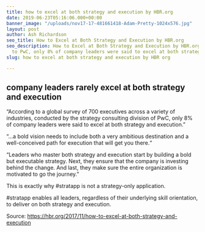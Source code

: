 ```yaml
---
title: how to excel at both strategy and execution by HBR.org
date: 2019-06-23T05:16:06.000+00:00
banner_image: "/uploads/nov17-17-481661418-Adam-Pretty-1024x576.jpg"
layout: post
author: Ash Richardson
seo_title: How to Excel at Both Strategy and Execution by HBR.org
seo_description: How to Excel at Both Strategy and Execution by HBR.org. According
  to PwC, only 8% of company leaders were said to excel at both strategy and execution.
slug: how to excel at both strategy and execution by HBR org

---
```

## company leaders rarely excel at both strategy and execution

“According to a global survey of 700 executives across a variety of industries, conducted by the strategy consulting division of PwC, only 8% of company leaders were said to excel at both strategy and execution.”

“...a bold vision needs to include both a very ambitious destination and a well-conceived path for execution that will get you there.“

“Leaders who master both strategy and execution start by building a bold but executable strategy. Next, they ensure that the company is investing behind the change. And last, they make sure the entire organization is motivated to go the journey.”

This is exactly why #stratapp is not a strategy-only application.

\#stratapp enables all leaders, regardless of their underlying skill orientation, to deliver on both strategy and execution.

Source: https://hbr.org/2017/11/how-to-excel-at-both-strategy-and-execution